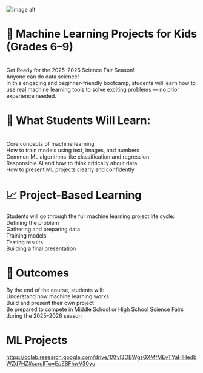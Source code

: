 ![image alt](https://github.com/didarmurad2019/Exploring-AI-Machine-Learning-A-Fun-Journey-for-Young-Innovators/blob/main/Images/ML_KIDs.png)


# 🤖 Machine Learning Projects for Kids (Grades 6–9)
<br>
Get Ready for the 2025–2026 Science Fair Season!
<br>
Anyone can do data science!
<br>
In this engaging and beginner-friendly bootcamp, students will learn how to use real machine learning tools to solve exciting problems — no prior experience needed.
<br>

# 🧠 What Students Will Learn:
<br>
Core concepts of machine learning
<br>
How to train models using text, images, and numbers
<br>
Common ML algorithms like classification and regression
<br>
Responsible AI and how to think critically about data
<br>
How to present ML projects clearly and confidently
<br>

# 📈 Project-Based Learning 

Students will go through the full machine learning project life cycle:
<br>
Defining the problem
<br>
Gathering and preparing data
<br>
Training models
<br>
Testing results
<br>
Building a final presentation

# 🎯 Outcomes 
By the end of the course, students will:
<br>
Understand how machine learning works
<br>
Build and present their own project
<br>
Be prepared to compete in Middle School or High School Science Fairs during the 2025–2026 season

# ML Projects 
https://colab.research.google.com/drive/1Xfvl3OBWgsGXMfMEvTYaHlHedbWZd7HZ#scrollTo=EpZSFhwV30vu